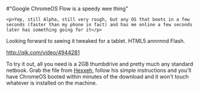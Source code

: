 #"Google ChromeOS Flow is a speedy wee thing"


    <p>Yep, still Alpha, still very rough, but any OS that boots in a few seconds (faster than my phone in fact) and has me online a few seconds later has something going for it</p>
<p>Looking forward to seeing it tweaked for a tablet. HTML5 annnnnd Flash.</p>
<p><a href="http://qik.com/video/4944281">http://qik.com/video/4944281</a></p>
<p>To try it out, all you need is a 2GB thumbdrive and pretty much any standard netbook. Grab the file from <a href="http://chromeos.hexxeh.net/">Hexxeh</a>, follow his simple instructions and you'll have ChromeOS booted within minutes of the download and it won't touch whatever is installed on the machine.</p>
<p>&nbsp;</p>
<p>&nbsp;</p>
  